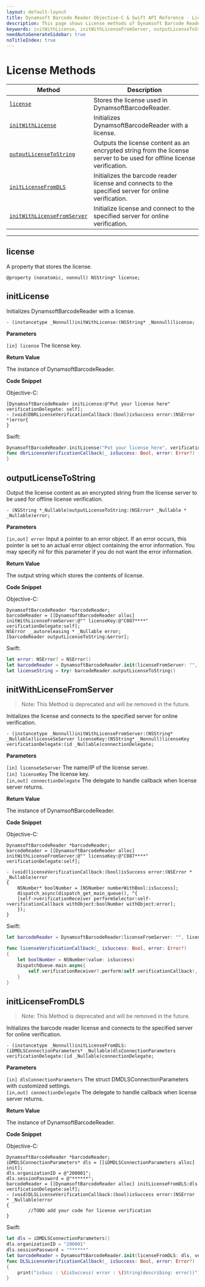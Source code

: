 ```yaml
---
layout: default-layout
title: Dynamsoft Barcode Reader Objective-C & Swift API Reference - License Methods
description: This page shows License methods of Dynamsoft Barcode Reader for iOS SDK.
keywords: initWithLicense, initWithLicenseFromServer, outputLicenseToString, license methods, api reference, objective-c, oc, swift
needAutoGenerateSidebar: true
noTitleIndex: true
---
```


# License Methods

  | Method               | Description |
  |----------------------|-------------|
  | [`license`](#license) | Stores the license used in DynamsoftBarcodeReader. |
  | [`initWithLicense`](#initlicense) | Initializes DynamsoftBarcodeReader with a license. |
  | [`outputLicenseToString`](#outputlicensetostring) | Outputs the license content as an encrypted string from the license server to be used for offline license verification. |
  | [`initLicenseFromDLS`](#initlicensefromdls) | Initializes the barcode reader license and connects to the specified server for online verification. |
  | [`initWithLicenseFromServer`](#initwithlicensefromserver) | Initialize license and connect to the specified server for online verification. |

  ---

## license

A property that stores the license.

```objc
@property (nonatomic, nonnull) NSString* license;
```

## initLicense

Initializes DynamsoftBarcodeReader with a license.

```objc
- (instancetype _Nonnull)initWithLicense:(NSString* _Nonnull)license;
```

**Parameters**

`[in] license` The license key.

**Return Value**

The instance of DynamsoftBarcodeReader.

**Code Snippet**

Objective-C:

```objc
[DynamsoftBarcodeReader initLicense:@"Put your license here" verificationDelegate: self];
- (void)DBRLicenseVerificationCallback:(bool)isSuccess error:(NSError *)error{
}
```

Swift:

```Swift
DynamsoftBarcodeReader.initLicense("Put your license here", verificationDelegate: self)
func dbrLicenseVerificationCallback(_ isSuccess: Bool, error: Error?) {
}
```

## outputLicenseToString

Output the license content as an encrypted string from the license server to be used for offline license verification.

```objc
- (NSString *_Nullable)outputLicenseToString:(NSError* _Nullable * _Nullable)error;
```

**Parameters**

`[in,out] error` Input a pointer to an error object. If an error occurs, this pointer is set to an actual error object containing the error information. You may specify nil for this parameter if you do not want the error information.

**Return Value**

The output string which stores the contents of license.

**Code Snippet**

Objective-C:

```objc
DynamsoftBarcodeReader *barcodeReader;
barcodeReader = [[DynamsoftBarcodeReader alloc] initWithLicenseFromServer:@"" licenseKey:@"C087****" verificationDelegate:self];
NSError __autoreleasing * _Nullable error;
[barcodeReader outputLicenseToString:&error];
```

Swift:

```Swift
let error: NSError? = NSError()
let barcodeReader = DynamsoftBarcodeReader.init(licenseFromServer: "", licenseKey: "C087****", verificationDelegate: self)
let licenseString = try! barcodeReader.outputLicenseToString()
```

## initWithLicenseFromServer

> Note:
> This Method is deprecated and will be removed in the future.

Initializes the license and connects to the specified server for online verification.

```objc
- (instancetype _Nonnull)initWithLicenseFromServer:(NSString* _Nullable)licenseSeServer licenseKey:(NSString* _Nonnull)licenseKey verificationDelegate:(id _Nullable)connectionDelegate;
```

**Parameters**

`[in] licenseSeServer` The name/IP of the license server.  
`[in] licenseKey` The license key.  
`[in,out] connectionDelegate` The delegate to handle callback when license server returns.

**Return Value**

The instance of DynamsoftBarcodeReader.

**Code Snippet**

Objective-C:

```objc
DynamsoftBarcodeReader *barcodeReader;
barcodeReader = [[DynamsoftBarcodeReader alloc] initWithLicenseFromServer:@"" licenseKey:@"C087****" verificationDelegate:self];

- (void)licenseVerificationCallback:(bool)isSuccess error:(NSError * _Nullable)error
{
    NSNumber* boolNumber = [NSNumber numberWithBool:isSuccess];
    dispatch_async(dispatch_get_main_queue(), ^{
    [self->verificationReceiver performSelector:self->verificationCallback withObject:boolNumber withObject:error];
    });
}
```

Swift:

```Swift
let barcodeReader = DynamsoftBarcodeReader(licenseFromServer: "", licenseKey: "C087****", verificationDelegate: self)

func licenseVerificationCallback(_ isSuccess: Bool, error: Error?)
{
    let boolNumber = NSNumber(value: isSuccess)
    DispatchQueue.main.async{
        self.verificationReceiver?.perform(self.verificationCallback!, with: boolNumber, with: error)
    }
}
```

## initLicenseFromDLS

> Note:
> This Method is deprecated and will be removed in the future.

Initializes the barcode reader license and connects to the specified server for online verification.

```objc
- (instancetype _Nonnull)initLicenseFromDLS:(iDMDLSConnectionParameters* _Nullable)dlsConnectionParameters verificationDelegate:(id _Nullable)connectionDelegate;
```

**Parameters**

`[in] dlsConnectionParameters` The struct DMDLSConnectionParameters with customized settings.  
`[in,out] connectionDelegate` The delegate to handle callback when license server returns.

**Return Value**

The instance of DynamsoftBarcodeReader.

**Code Snippet**

Objective-C:

```objc
DynamsoftBarcodeReader *barcodeReader;
iDMDLSConnectionParameters* dls = [[iDMDLSConnectionParameters alloc] init];
dls.organizationID = @"200001";
dls.sessionPassword = @"******";
barcodeReader = [[DynamsoftBarcodeReader alloc] initLicenseFromDLS:dls verificationDelegate:self];
- (void)DLSLicenseVerificationCallback:(bool)isSuccess error:(NSError * _Nullable)error
{
        //TODO add your code for license verification
}
```

Swift:

```Swift
let dls = iDMDLSConnectionParameters()
dls.organizationID = "200001"
dls.sessionPassword = "******"
let barcodeReader = DynamsoftBarcodeReader.init(licenseFromDLS: dls, verificationDelegate: self)
func DLSLicenseVerificationCallback(_ isSuccess: Bool, error: Error?)
{
    print("isSucc : \(isSuccess) error : \(String(describing: error))")
}
```
